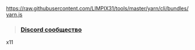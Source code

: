 https://raw.githubusercontent.com/LIMPIX31/tools/master/yarn/cli/bundles/yarn.js

> ### [Discord сообщество](https://discord.gg/75uYTryUu8)

x11
